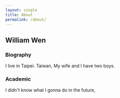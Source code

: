 ```yaml
---
layout: single
title: About
permalink: /about/
---
```


## William Wen

### Biography
I live in Taipei. Taiwan, My wife and I have two boys.

### Academic
I didn't know what I gonna do in the future,
